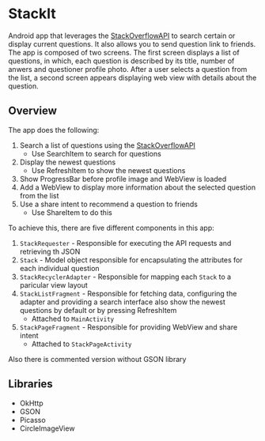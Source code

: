 # StackIt
Android app that leverages the [StackOverflowAPI](url) to search certain or display current questions. It also allows you to send question link to friends.
The app is composed of two screens. The first screen displays a list of questions, in which, each question is described by its title, number of anwers and questioner
profile photo. After a user selects a question from the list, a second screen appears displaying web view with details about the question.

## Overview
The app does the following:
1. Search a list of questions using the [StackOverflowAPI](url)
    * Use SearchItem to search for questions
2. Display the newest questions
    * Use RefreshItem to show the newest questions
3. Show ProgressBar before profile image and WebView is loaded
4. Add a WebView to display more information about the selected question from the list
5. Use a share intent to recommend a question to friends
    * Use ShareItem to do this

To achieve this, there are five different components in this app:
1. `StackRequester` - Responsible for executing the API requests and retrieving th JSON
2. `Stack` - Model object responsible for encapsulating the attributes for each individual question
3. `StackRecyclerAdapter` - Responsible for mapping each `Stack` to a paricular view layout
4. `StackListFragment` - Responsible for fetching data, configuring the adapter and providing a search interface also show the newest questions by default or by pressing RefreshItem
    * Attached to `MainActivity`
6. `StackPageFragment` - Responsible for providing WebView and share intent
    * Attached to `StackPageActivity`

Also there is commented version without GSON library

## Libraries
* OkHttp
* GSON
* Picasso
* CircleImageView
